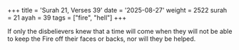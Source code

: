 +++
title = 'Surah 21, Verses 39'
date = '2025-08-27'
weight = 2522
surah = 21
ayah = 39
tags = ["fire", "hell"]
+++

If only the disbelievers knew that a time will come when they will not be able to keep the Fire off their faces or backs, nor will they be helped.